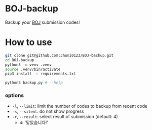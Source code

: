 # BOJ-backup

Backup your [BOJ](https://www.acmicpc.net) submission codes!

# How to use

```sh
git clone git@github.com:Jhuni0123/BOJ-backup.git
cd BOJ-backup
python3 -m venv .venv
source .venv/bin/activate
pip3 install -r requirements.txt

python3 backup.py # --help
```

### options
- `-l`, `--limit`: limit the number of codes to backup from recent code
- `-s`, `--silent`: do not show progress
- `-r`, `--result`: select result of submission (default: 4)
    - `4`: '맞았습니다!'
